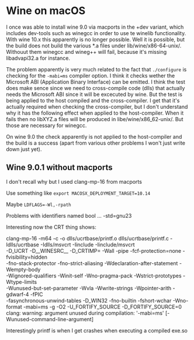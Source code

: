 # Wine on macOS

I once was able to install wine 9.0 via macports in the +dev variant, which includes dev-tools such as winegcc in order to use te winelib functionality. With wine 10.x this apparently is no longer possible. Well it is possible, but the build does not build the various *.a files under lib/wine/x86-64-unix/. Withouut them winegcc and wineg++ will fail, because it's missing libadvapi32.a for instance.

The problem apparently is very much related to the fact that `./configure` is checking for the `-mabi=ms` compiler option. I think it checks wether the Microsoft ABI (Application Binary Interface) can be emitted. I think the test does make sence since we need to cross-compile code (dlls) that actually needs the Microsoft ABI since it will be excecuted by wine. But the test is being applied to the host compiled and the cross-compiler. I get that it's actually required when checking the cross-compiler, but I don't understand why it has the following effect when applied to the host-compiler. When it fails then no libXYZ.a files will be produced in libe/wine/x86_62-unix/. But those are necessary for winegcc.

On wine 9.0 the check apparently is not applied to the host-compiler and the build is a success (apart from various other problems I won't just write down just yet).

## Wine 9.0.1 without macports

I don't recall why but I used clang-mp-16 from macports

Use something like
`export MACOSX_DEPLOYMENT_TARGET=10.14`

Maybe
`LDFLAGS=-Wl,-rpath`

Problems with identifiers named bool ... -std=gnu23

Interesting now the CRT thing shows:

clang-mp-16 -m64 -c -o dlls/ucrtbase/printf.o dlls/ucrtbase/printf.c -Idlls/ucrtbase -Idlls/msvcrt -Iinclude -Iinclude/msvcrt \
  -D_UCRT -D__WINESRC__ -D_CRTIMP= -Wall -pipe -fcf-protection=none -fvisibility=hidden \
  -fno-stack-protector -fno-strict-aliasing -Wdeclaration-after-statement -Wempty-body \
  -Wignored-qualifiers -Winit-self -Wno-pragma-pack -Wstrict-prototypes -Wtype-limits \
  -Wunused-but-set-parameter -Wvla -Wwrite-strings -Wpointer-arith -gdwarf-4 -fPIC \
  -fasynchronous-unwind-tables -D_WIN32 -fno-builtin -fshort-wchar -Wno-format -mabi=ms -g -O2 -U_FORTIFY_SOURCE -D_FORTIFY_SOURCE=0
clang: warning: argument unused during compilation: '-mabi=ms' [-Wunused-command-line-argument]

Interestingly printf is when I get crashes when executing a compiled exe.so





